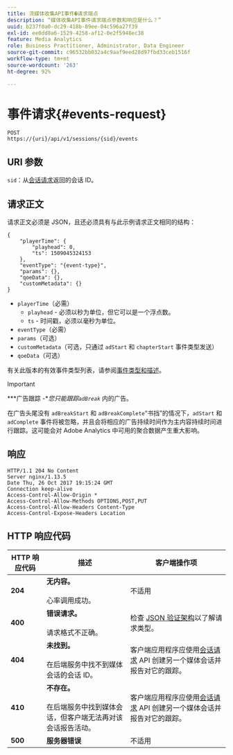 ```yaml
---
title: 流媒体收集API事件�请求端点
description: “媒体收集API事件请求端点参数和响应是什么？”
uuid: b237f0a0-dc29-418b-89ee-04c596a27f39
exl-id: ee0dd8a6-1529-4258-af12-0e2f5948ec38
feature: Media Analytics
role: Business Practitioner, Administrator, Data Engineer
source-git-commit: c96532bb032a4c9aaf9eed28d97fbd33ceb1516f
workflow-type: tm+mt
source-wordcount: '263'
ht-degree: 92%

---
```


# 事件请求{#events-request}

```
POST 
https://{uri}/api/v1/sessions/{sid}/events 
```

## URI 参数

`sid`：从[会话请求](/help/media-collection-api/mc-api-ref/mc-api-sessions-req.md)返回的会话 ID。

## 请求正文

请求正文必须是 JSON，且还必须具有与此示例请求正文相同的结构：

```
{ 
    "playerTime": { 
        "playhead": 0, 
        "ts": 1509045324153 
    }, 
    "eventType": "{event-type}", 
    "params": {}, 
    "qoeData": {}, 
    "customMetadata": {} 
}
```

* `playerTime`（必需）
   * `playhead` - 必须以秒为单位，但它可以是一个浮点数。
   * `ts` - 时间戳，必须以毫秒为单位。
* `eventType`（必需）
* `params`（可选）
* `customMetadata`（可选，只通过 `adStart` 和 `chapterStart` 事件类型发送）
* `qoeData`（可选）

有关此版本的有效事件类型列表，请参阅[事件类型和描述](/help/media-collection-api/mc-api-ref/mc-api-event-types.md)。

>[!IMPORTANT]
>
>***广告跟踪 -**您只能跟踪`adBreak`* 内的广告。
>
>在广告头尾没有 `adBreakStart` 和 `adBreakComplete`“书挡”的情况下，`adStart` 和 `adComplete` 事件将被忽略，并且会将相应的广告持续时间作为主内容持续时间进行跟踪。这可能会对 Adobe Analytics 中可用的聚合数据产生重大影响。

## 响应

```
HTTP/1.1 204 No Content 
Server nginx/1.13.5 
Date Thu, 26 Oct 2017 19:15:24 GMT 
Connection keep-alive 
Access-Control-Allow-Origin * 
Access-Control-Allow-Methods OPTIONS,POST,PUT 
Access-Control-Allow-Headers Content-Type 
Access-Control-Expose-Headers Location
```

## HTTP 响应代码

| HTTP 响应代码 | 描述 | 客户端操作项 |
|---|---|---|
| **204** | **无内容。**<br/><br/>心率调用成功。 | 不适用 |
| **400** | **错误请求。**<br/><br/>请求格式不正确。 | 检查 [JSON 验证架构](/help/media-collection-api/mc-api-ref/mc-api-json-validation.md)以了解请求类型。 |
| **404** | **未找到。**<br/><br/>在后端服务中找不到媒体会话的会话 ID。 | 客户端应用程序应使用[会话请求](/help/media-collection-api/mc-api-ref/mc-api-sessions-req.md) API 创建另一个媒体会话并报告对它的跟踪。 |
| **410** | **不存在。**<br/><br/>在后端服务中找到媒体会话，但客户端无法再对该会话报告活动。 | 客户端应用程序应使用[会话请求](/help/media-collection-api/mc-api-ref/mc-api-sessions-req.md) API 创建另一个媒体会话并报告对它的跟踪。 |
| **500** | **服务器错误** | 不适用 |
